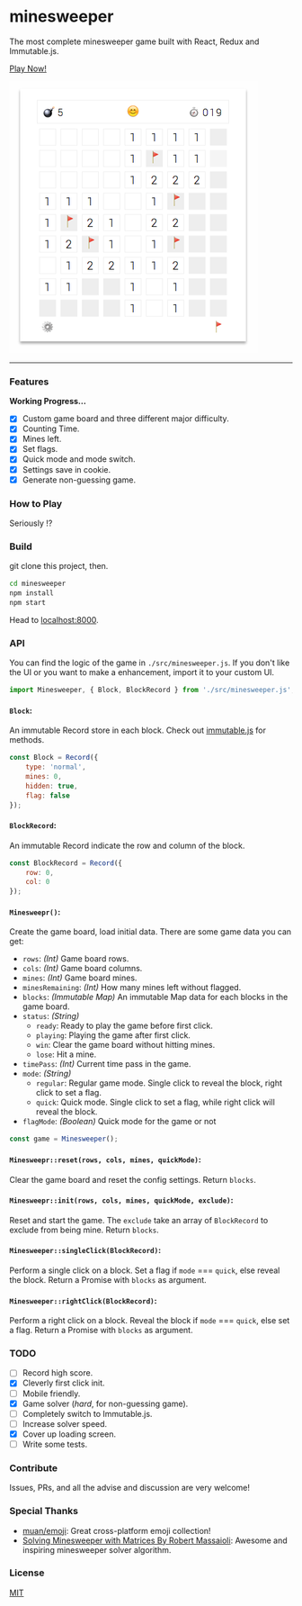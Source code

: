 # minesweeper
The most complete minesweeper game built with React, Redux and Immutable.js.

[Play Now!](https://kevin940726.github.io/minesweeper)

![screenshot](screenshot.png)

---

### Features

**Working Progress...**

- [x] Custom game board and three different major difficulty.
- [x] Counting Time.
- [x] Mines left.
- [x] Set flags.
- [x] Quick mode and mode switch.
- [x] Settings save in cookie.
- [x] Generate non-guessing game.

### How to Play
Seriously !?

### Build
git clone this project, then.
```bash
cd minesweeper
npm install
npm start
```
Head to [localhost:8000](localhost:8000).

### API
You can find the logic of the game in `./src/minesweeper.js`. If you don't like the UI or you want to make a enhancement, import it to your custom UI.

```js
import Minesweeper, { Block, BlockRecord } from './src/minesweeper.js';
```

#### `Block`:
An immutable Record store in each block. Check out [immutable.js](https://facebook.github.io/immutable-js/) for methods.

```js
const Block = Record({
    type: 'normal',
    mines: 0,
    hidden: true,
    flag: false
});
```

#### `BlockRecord`:
An immutable Record indicate the row and column of the block.

```js
const BlockRecord = Record({
	row: 0,
	col: 0
});
```

#### `Minesweepr()`:
Create the game board, load initial data. There are some game data you can get:

- `rows`: _(Int)_ Game board rows.
- `cols`: _(Int)_ Game board columns.
- `mines`: _(Int)_ Game board mines.
- `minesRemaining`: _(Int)_ How many mines left without flagged.
- `blocks`: _(Immutable Map)_ An immutable Map data for each blocks in the game board.
- `status`: _(String)_
	* `ready`: Ready to play the game before first click.
	* `playing`: Playing the game after first click.
	* `win`: Clear the game board without hitting mines.
	* `lose`: Hit a mine.
- `timePass`: _(Int)_ Current time pass in the game.
- `mode`: _(String)_
	* `regular`: Regular game mode. Single click to reveal the block, right click to set a flag.
	* `quick`: Quick mode. Single click to set a flag, while right click will reveal the block.
- `flagMode`: _(Boolean)_ Quick mode for the game or not

```js
const game = Minesweeper();
```

#### `Minesweepr::reset(rows, cols, mines, quickMode)`:
Clear the game board and reset the config settings. Return `blocks`.

#### `Minesweepr::init(rows, cols, mines, quickMode, exclude)`:
Reset and start the game. The `exclude` take an array of `BlockRecord` to exclude from being mine. Return `blocks`.

#### `Minesweeper::singleClick(BlockRecord)`:
Perform a single click on a block. Set a flag if `mode` === `quick`, else reveal the block. Return a Promise with `blocks` as argument.

#### `Minesweeper::rightClick(BlockRecord)`:
Perform a right click on a block. Reveal the block if `mode` === `quick`, else set a flag. Return a Promise with `blocks` as argument.

### TODO

- [ ] Record high score.
- [x] Cleverly first click init.
- [ ] Mobile friendly.
- [x] Game solver (_hard_, for non-guessing game).
- [ ] Completely switch to Immutable.js.
- [ ] Increase solver speed.
- [x] Cover up loading screen.
- [ ] Write some tests.

### Contribute
Issues, PRs, and all the advise and discussion are very welcome!

### Special Thanks

- [muan/emoji](https://github.com/muan/emoji): Great cross-platform emoji collection!
- [Solving Minesweeper with Matrices By Robert Massaioli](https://massaioli.wordpress.com/2013/01/12/solving-minesweeper-with-matricies/): Awesome and inspiring minesweeper solver algorithm.

### License
[MIT](./LICENSE)
